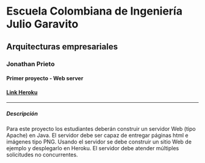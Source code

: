 # Escuela Colombiana de Ingeniería Julio Garavito
## Arquitecturas empresariales
### Jonathan Prieto 
#### Primer proyecto - Web server
#### [Link Heroku](https://shielded-spire-54561.herokuapp.com/index)
---
##### Descripción

Para este proyecto los estudiantes deberán construir un servidor Web (tipo Apache) en Java. El servidor debe ser capaz de entregar páginas html e imágenes tipo PNG. Usando el servidor se debe construir un sitio Web de ejemplo y desplegarlo en Heroku. El servidor debe atender múltiples solicitudes no concurrentes.
